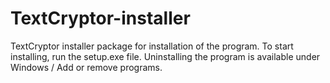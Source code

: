 # TextCryptor-installer
TextCryptor installer package for installation of the program.
To start installing, run the setup.exe file.
Uninstalling the program is available under Windows / Add or remove programs.